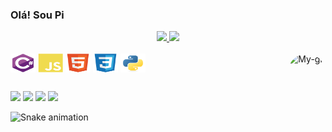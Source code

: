 
### Olá! Sou Pi
  <!--  -->
<!--<a href="https://linktr.ee/pi.fn_" alt="Portfólio Game Dev"> Portfólio</a><br>-->
  <!-- <a href="https://www.artstation.com/wolfrokie" alt="Portfólio de Pixel Art">Portfólio Pixel Art</a> -->
<div align="center">
  <a href="https://github.com/pifn">
  <img height="180em" src="https://github-readme-stats.vercel.app/api?username=pifn&show_icons=true&theme=tokyonight&include_all_commits=true&count_private=true"/>
  <img height="180em" src="https://github-readme-stats.vercel.app/api/top-langs/?username=pifn&layout=compact&langs_count=7&theme=tokyonight"/>
</div>
<div style="display: inline_block"><br>
  <a href="https://blog.somostera.com/desenvolvimento-web/linguagem-c"><img align="center" alt="Csharp" height="30" width="40" src="https://raw.githubusercontent.com/devicons/devicon/master/icons/csharp/csharp-original.svg"></a>
  <a href="https://kenzie.com.br/blog/javascript/"><img align="center" alt="Javascript" height="30" width="40" src="https://raw.githubusercontent.com/devicons/devicon/master/icons/javascript/javascript-plain.svg"></a>
  <a href="https://www.tc.df.gov.br/ice4/vordf/outros/html-comandos.html"><img align="center" alt="HTML" height="30" width="40" src="https://raw.githubusercontent.com/devicons/devicon/master/icons/html5/html5-original.svg"></a>
  <a href="https://www.hostinger.com.br/tutoriais/o-que-e-css-guia-basico-de-css"><img align="center" alt="CSS" height="30" width="40" src="https://raw.githubusercontent.com/devicons/devicon/master/icons/css3/css3-original.svg"></a>
  <a href="https://kenzie.com.br/blog/o-que-e-python/"><img align="center" alt="Python" height="30" width="40" src="https://raw.githubusercontent.com/devicons/devicon/master/icons/python/python-original.svg"></a>
  <a href="https://linktr.ee/pi.fn_"><img align="right" alt="My-gif" height="150" style="border-radius:50px;" src="https://media.tenor.com/ZgmezeAmzvgAAAAC/jurassic-world-dinosaur.gif"></a>
</div>
<div> 
  
  ##
 
<div> 
 <a href="https://discordapp.com/users/754035309225705702" target="_blank"><img src="https://img.shields.io/badge/Discord-7289DA?style=for-the-badge&logo=discord&logoColor=white" target="_blank"></a> 
  <a href = "mailto:wolfrokie+contact@gmail.com"><img src="https://img.shields.io/badge/-Gmail-%23333?style=for-the-badge&logo=gmail&logoColor=white" target="_blank"></a>
  <!--- <a href="https://www.linkedin.com/in/pi-undefined-03797b251" target="_blank"><img src="https://img.shields.io/badge/-LinkedIn-%230077B5?style=for-the-badge&logo=linkedin&logoColor=white" target="_blank"></a> --->
  <a href="https://t.me/pi_fn" target="_blank"><img src="https://img.shields.io/badge/Telegram-2CA5E0?style=for-the-badge&logo=telegram&logoColor=white" target="_blank"></a> 
  <a href="https://codepen.io/19P1" target="_blank"><img src="https://img.shields.io/badge/Codepen-000000?style=for-the-badge&logo=codepen&logoColor=white" target="_blank"></a> 
 
  ![Snake animation](https://github.com/pifn/pifn/blob/output/github-contribution-grid-snake.svg)

</div>
<!---
Pietrafn/Pietrafn is a ✨ special ✨ repository because its `README.md` (this file) appears on your GitHub profile.
You can click the Preview link to take a look at your changes.
https://github-readme-stats.vercel.app/api?username=USERNAME&show_icons=TRUEORFALSE&theme=TEMA&include_all_commits=TRUEORFALSE&count_private=TRUEORFALSE
--->
